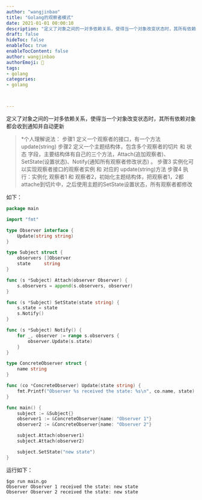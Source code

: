 ```yaml
---
author: "wangjinbao"
title: "Golang的观察者模式"
date: 2021-01-01 00:00:10
description: "定义了对象之间的一对多依赖关系，使得当一个对象改变状态时，其所有依赖对象都会收到通知并自动更新"
draft: false
hideToc: false
enableToc: true
enableTocContent: false
author: wangjinbao
authorEmoji: 👻
tags: 
- golang
categories:
- golang



---
```

定义了对象之间的一对多依赖关系，使得当一个对象改变状态时，其所有依赖对象都会收到通知并自动更新

>*个人理解说法：
> 步骤1 定义一个观察者的接口，有一个方法update(string)
> 步骤2 定义一个主题结构体，包含多个观察者的切片 和 状态 字段，主要结构体有自己的三个方法，Attach(追加观察者)、SetState(设置状态)、Notify(通知所有观察者修改状态) 。
> 步骤3 实例化可以实现观察者接口的观察者实例 和 对应的 update(string)方法
> 步骤4 执行：实例化 观察者1 和 观察者2，初始化主题结构体，把观察者1，2都attache到切片中，之后使用主题的SetState设置状态，所有观察者都修改

如下：
```go
package main

import "fmt"

type Observer interface {
	Update(string string)
}

type Subject struct {
	observers []Observer
	state     string
}

func (s *Subject) Attach(observer Observer) {
	s.observers = append(s.observers, observer)
}

func (s *Subject) SetState(state string) {
	s.state = state
	s.Notify()
}

func (s *Subject) Notify() {
	for _, observer := range s.observers {
		observer.Update(s.state)
	}
}

type ConcreteObserver struct {
	name string
}

func (co *ConcreteObserver) Update(state string) {
	fmt.Printf("Observer %s received the state: %s\n", co.name, state)
}

func main() {
	subject := &Subject{}
	observer1 := &ConcreteObserver{name: "Observer 1"}
	observer2 := &ConcreteObserver{name: "Observer 2"}

	subject.Attach(observer1)
	subject.Attach(observer2)

	subject.SetState("new state")
}
```

运行如下：
```shell
$go run main.go
Observer Observer 1 received the state: new state
Observer Observer 2 received the state: new state
```